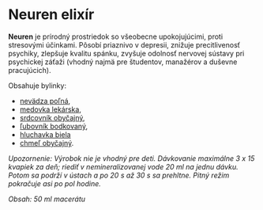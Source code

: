 Neuren elixír
=============

**Neuren** je prírodný prostriedok so všeobecne upokojujúcimi, proti stresovými
účinkami. Pôsobí priaznivo v depresii, znižuje precitlivenosť psychiky, zlepšuje
kvalitu spánku, zvyšuje odolnosť nervovej sústavy pri psychickej záťaži (vhodný
najmä pre študentov, manažérov a duševne pracujúcich).

Obsahuje bylinky:

* [nevädza poľná](../bylinky/nevadza-polna),
* [medovka lekárska](../bylinky/medovka-lekarska),
* [srdcovník obyčajný](../bylinky/srdcovnik-obycajny),
* [ľubovník bodkovaný](../bylinky/lubovnik-bodkovany),
* [hluchavka biela](../bylinky/hluchavka-biela)
* [chmeľ obyčajný](../bylinky/chmel-obycajny).

*Upozornenie: Výrobok nie je vhodný pre deti. Dávkovanie maximálne 3 x 15
kvapiek za deň; riediť v nemineralizovanej vode 20 ml na jednu dávku. Potom sa
podrží v ústach a po 20 s až 30 s sa prehltne. Pitný režim pokračuje asi po pol
hodine.*

*Obsah: 50 ml macerátu*

